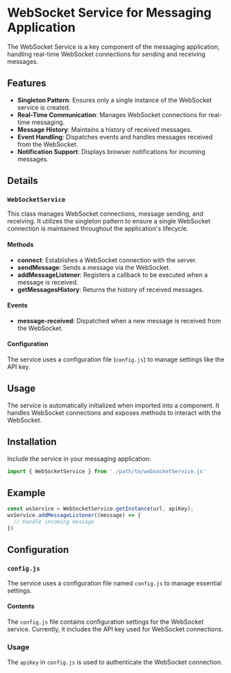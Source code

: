 # WebSocket Service for Messaging Application

The WebSocket Service is a key component of the messaging application, handling real-time WebSocket connections for sending and receiving messages.

## Features

- **Singleton Pattern**: Ensures only a single instance of the WebSocket service is created.
- **Real-Time Communication**: Manages WebSocket connections for real-time messaging.
- **Message History**: Maintains a history of received messages.
- **Event Handling**: Dispatches events and handles messages received from the WebSocket.
- **Notification Support**: Displays browser notifications for incoming messages.

## Details

### `WebSocketService`

This class manages WebSocket connections, message sending, and receiving. It utilizes the singleton pattern to ensure a single WebSocket connection is maintained throughout the application's lifecycle.

#### Methods

- **connect**: Establishes a WebSocket connection with the server.
- **sendMessage**: Sends a message via the WebSocket.
- **addMessageListener**: Registers a callback to be executed when a message is received.
- **getMessagesHistory**: Returns the history of received messages.

#### Events

- **message-received**: Dispatched when a new message is received from the WebSocket.

#### Configuration

The service uses a configuration file (`config.js`) to manage settings like the API key.

## Usage

The service is automatically initialized when imported into a component. It handles WebSocket connections and exposes methods to interact with the WebSocket.

## Installation

Include the service in your messaging application:

```javascript
import { WebSocketService } from './path/to/websocketService.js'
```

## Example

```javascript
const wsService = WebSocketService.getInstance(url, apiKey);
wsService.addMessageListener((message) => {
  // Handle incoming message
})
```

## Configuration

### `config.js`

The service uses a configuration file named `config.js` to manage essential settings.

#### Contents

The `config.js` file contains configuration settings for the WebSocket service. Currently, it includes the API key used for WebSocket connections.

### Usage

The `apiKey` in `config.js` is used to authenticate the WebSocket connection.


